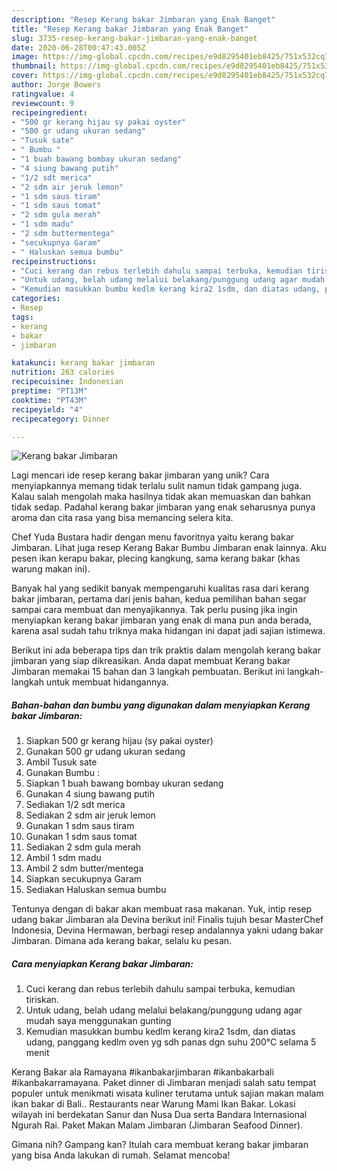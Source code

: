 ```yaml
---
description: "Resep Kerang bakar Jimbaran yang Enak Banget"
title: "Resep Kerang bakar Jimbaran yang Enak Banget"
slug: 3735-resep-kerang-bakar-jimbaran-yang-enak-banget
date: 2020-06-28T00:47:43.005Z
image: https://img-global.cpcdn.com/recipes/e9d8295401eb8425/751x532cq70/kerang-bakar-jimbaran-foto-resep-utama.jpg
thumbnail: https://img-global.cpcdn.com/recipes/e9d8295401eb8425/751x532cq70/kerang-bakar-jimbaran-foto-resep-utama.jpg
cover: https://img-global.cpcdn.com/recipes/e9d8295401eb8425/751x532cq70/kerang-bakar-jimbaran-foto-resep-utama.jpg
author: Jorge Bowers
ratingvalue: 4
reviewcount: 9
recipeingredient:
- "500 gr kerang hijau sy pakai oyster"
- "500 gr udang ukuran sedang"
- "Tusuk sate"
- " Bumbu "
- "1 buah bawang bombay ukuran sedang"
- "4 siung bawang putih"
- "1/2 sdt merica"
- "2 sdm air jeruk lemon"
- "1 sdm saus tiram"
- "1 sdm saus tomat"
- "2 sdm gula merah"
- "1 sdm madu"
- "2 sdm buttermentega"
- "secukupnya Garam"
- " Haluskan semua bumbu"
recipeinstructions:
- "Cuci kerang dan rebus terlebih dahulu sampai terbuka, kemudian tiriskan."
- "Untuk udang, belah udang melalui belakang/punggung udang agar mudah saya menggunakan gunting"
- "Kemudian masukkan bumbu kedlm kerang kira2 1sdm, dan diatas udang, panggang kedlm oven yg sdh panas dgn suhu 200°C selama 5 menit"
categories:
- Resep
tags:
- kerang
- bakar
- jimbaran

katakunci: kerang bakar jimbaran 
nutrition: 263 calories
recipecuisine: Indonesian
preptime: "PT13M"
cooktime: "PT43M"
recipeyield: "4"
recipecategory: Dinner

---
```



![Kerang bakar Jimbaran](https://img-global.cpcdn.com/recipes/e9d8295401eb8425/751x532cq70/kerang-bakar-jimbaran-foto-resep-utama.jpg)

Lagi mencari ide resep kerang bakar jimbaran yang unik? Cara menyiapkannya memang tidak terlalu sulit namun tidak gampang juga. Kalau salah mengolah maka hasilnya tidak akan memuaskan dan bahkan tidak sedap. Padahal kerang bakar jimbaran yang enak seharusnya punya aroma dan cita rasa yang bisa memancing selera kita.

Chef Yuda Bustara hadir dengan menu favoritnya yaitu kerang bakar Jimbaran. Lihat juga resep Kerang Bakar Bumbu Jimbaran enak lainnya. Aku pesen ikan kerapu bakar, plecing kangkung, sama kerang bakar (khas warung makan ini).

Banyak hal yang sedikit banyak mempengaruhi kualitas rasa dari kerang bakar jimbaran, pertama dari jenis bahan, kedua pemilihan bahan segar sampai cara membuat dan menyajikannya. Tak perlu pusing jika ingin menyiapkan kerang bakar jimbaran yang enak di mana pun anda berada, karena asal sudah tahu triknya maka hidangan ini dapat jadi sajian istimewa.


Berikut ini ada beberapa tips dan trik praktis dalam mengolah kerang bakar jimbaran yang siap dikreasikan. Anda dapat membuat Kerang bakar Jimbaran memakai 15 bahan dan 3 langkah pembuatan. Berikut ini langkah-langkah untuk membuat hidangannya.

<!--inarticleads1-->

##### Bahan-bahan dan bumbu yang digunakan dalam menyiapkan Kerang bakar Jimbaran:

1. Siapkan 500 gr kerang hijau (sy pakai oyster)
1. Gunakan 500 gr udang ukuran sedang
1. Ambil Tusuk sate
1. Gunakan  Bumbu :
1. Siapkan 1 buah bawang bombay ukuran sedang
1. Gunakan 4 siung bawang putih
1. Sediakan 1/2 sdt merica
1. Sediakan 2 sdm air jeruk lemon
1. Gunakan 1 sdm saus tiram
1. Gunakan 1 sdm saus tomat
1. Sediakan 2 sdm gula merah
1. Ambil 1 sdm madu
1. Ambil 2 sdm butter/mentega
1. Siapkan secukupnya Garam
1. Sediakan  Haluskan semua bumbu


Tentunya dengan di bakar akan membuat rasa makanan. Yuk, intip resep udang bakar Jimbaran ala Devina berikut ini! Finalis tujuh besar MasterChef Indonesia, Devina Hermawan, berbagi resep andalannya yakni udang bakar Jimbaran. Dimana ada kerang bakar, selalu ku pesan. 

<!--inarticleads2-->

##### Cara menyiapkan Kerang bakar Jimbaran:

1. Cuci kerang dan rebus terlebih dahulu sampai terbuka, kemudian tiriskan.
1. Untuk udang, belah udang melalui belakang/punggung udang agar mudah saya menggunakan gunting
1. Kemudian masukkan bumbu kedlm kerang kira2 1sdm, dan diatas udang, panggang kedlm oven yg sdh panas dgn suhu 200°C selama 5 menit


Kerang Bakar ala Ramayana #ikanbakarjimbaran #ikanbakarbali #ikanbakarramayana. Paket dinner di Jimbaran menjadi salah satu tempat populer untuk menikmati wisata kuliner terutama untuk sajian makan malam ikan bakar di Bali.. Restaurants near Warung Mami Ikan Bakar. Lokasi wilayah ini berdekatan Sanur dan Nusa Dua serta Bandara Internasional Ngurah Rai. Paket Makan Malam Jimbaran (Jimbaran Seafood Dinner). 

Gimana nih? Gampang kan? Itulah cara membuat kerang bakar jimbaran yang bisa Anda lakukan di rumah. Selamat mencoba!
